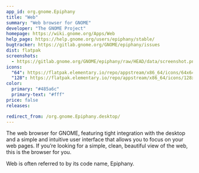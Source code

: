```yaml
---
app_id: org.gnome.Epiphany
title: "Web"
summary: "Web browser for GNOME"
developer: "The GNOME Project"
homepage: https://wiki.gnome.org/Apps/Web
help_page: https://help.gnome.org/users/epiphany/stable/
bugtracker: https://gitlab.gnome.org/GNOME/epiphany/issues
dist: flatpak
screenshots:
  - https://gitlab.gnome.org/GNOME/epiphany/raw/HEAD/data/screenshot.png
icons:
  "64": https://flatpak.elementary.io/repo/appstream/x86_64/icons/64x64/org.gnome.Epiphany.png
  "128": https://flatpak.elementary.io/repo/appstream/x86_64/icons/128x128/org.gnome.Epiphany.png
color:
  primary: "#485a6c"
  primary-text: "#fff"
price: false
releases:

redirect_from: /org.gnome.Epiphany.desktop/
---
```


<p>The web browser for GNOME, featuring tight integration with the desktop and a simple and intuitive user interface that allows you to focus on your web pages. If you’re looking for a simple, clean, beautiful view of the web, this is the browser for you.</p>
<p>Web is often referred to by its code name, Epiphany.</p>